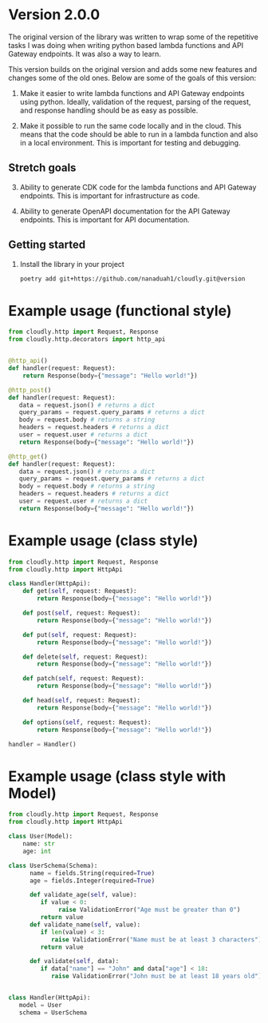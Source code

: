 # Version 2.0.0

The original version of the library was written to wrap some of the repetitive tasks I was doing
when writing python based lambda functions and API Gateway endpoints. It was also a way to learn.

This version builds on the original version and adds some new features and changes some of the old ones.
Below are some of the goals of this version:

1.  Make it easier to write lambda functions and API Gateway endpoints using python. Ideally, validation of the request, parsing of the request, and response handling should be as easy as possible.

2.  Make it possible to run the same code locally and in the cloud. This means that the code should be able to run in a lambda function and also in a local environment. This is important for testing and debugging.

## Stretch goals

3.  Ability to generate CDK code for the lambda functions and API Gateway endpoints. This is important for infrastructure as code.

4.  Ability to generate OpenAPI documentation for the API Gateway endpoints. This is important for API documentation.

## Getting started

1. Install the library in your project

   ```bash
   poetry add git+https://github.com/nanaduah1/cloudly.git@version
   ```

# Example usage (functional style)

```python
from cloudly.http import Request, Response
from cloudly.http.decorators import http_api


@http_api()
def handler(request: Request):
    return Response(body={"message": "Hello world!"})

@http_post()
def handler(request: Request):
   data = request.json() # returns a dict
   query_params = request.query_params # returns a dict
   body = request.body # returns a string
   headers = request.headers # returns a dict
   user = request.user # returns a dict
   return Response(body={"message": "Hello world!"})

@http_get()
def handler(request: Request):
   data = request.json() # returns a dict
   query_params = request.query_params # returns a dict
   body = request.body # returns a string
   headers = request.headers # returns a dict
   user = request.user # returns a dict
   return Response(body={"message": "Hello world!"})
```

# Example usage (class style)

```python
from cloudly.http import Request, Response
from cloudly.http import HttpApi

class Handler(HttpApi):
    def get(self, request: Request):
        return Response(body={"message": "Hello world!"})

    def post(self, request: Request):
        return Response(body={"message": "Hello world!"})

    def put(self, request: Request):
        return Response(body={"message": "Hello world!"})

    def delete(self, request: Request):
        return Response(body={"message": "Hello world!"})

    def patch(self, request: Request):
        return Response(body={"message": "Hello world!"})

    def head(self, request: Request):
        return Response(body={"message": "Hello world!"})

    def options(self, request: Request):
        return Response(body={"message": "Hello world!"})

handler = Handler()
```

# Example usage (class style with Model)

```python
from cloudly.http import Request, Response
from cloudly.http import HttpApi

class User(Model):
    name: str
    age: int

class UserSchema(Schema):
      name = fields.String(required=True)
      age = fields.Integer(required=True)

      def validate_age(self, value):
         if value < 0:
              raise ValidationError("Age must be greater than 0")
         return value
      def validate_name(self, value):
         if len(value) < 3:
            raise ValidationError("Name must be at least 3 characters")
         return value

      def validate(self, data):
         if data["name"] == "John" and data["age"] < 18:
            raise ValidationError("John must be at least 18 years old")


class Handler(HttpApi):
   model = User
   schema = UserSchema

```
